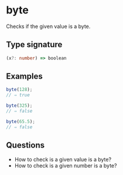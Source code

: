 # byte

Checks if the given value is a byte.

## Type signature

<!-- prettier-ignore-start -->
```typescript
(x?: number) => boolean
```
<!-- prettier-ignore-end -->

## Examples

<!-- prettier-ignore-start -->
```javascript
byte(128);
// ⇒ true
```

```javascript
byte(325);
// ⇒ false
```

```javascript
byte(65.5);
// ⇒ false
```
<!-- prettier-ignore-end -->

## Questions

- How to check is a given value is a byte?
- How to check is a given number is a byte?
